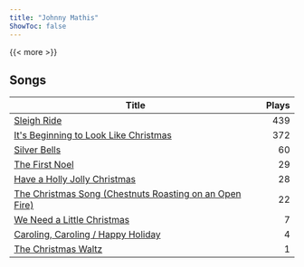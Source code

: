 ```yaml
---
title: "Johnny Mathis"
ShowToc: false
---
```


{{< more >}}

## Songs
Title | Plays 
----- | -----: 
[Sleigh Ride](/songs/sleigh-ride) | 439
[It's Beginning to Look Like Christmas](/songs/its-beginning-to-look-like-christmas) | 372
[Silver Bells](/songs/silver-bells) | 60
[The First Noel](/songs/the-first-noel) | 29
[Have a Holly Jolly Christmas](/songs/have-a-holly-jolly-christmas) | 28
[The Christmas Song (Chestnuts Roasting on an Open Fire)](/songs/the-christmas-song-chestnuts-roasting-on-an-open-fire) | 22
[We Need a Little Christmas](/songs/we-need-a-little-christmas) | 7
[Caroling, Caroling / Happy Holiday](/songs/caroling-caroling-happy-holiday) | 4
[The Christmas Waltz](/songs/the-christmas-waltz) | 1

